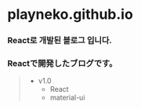 # playneko.github.io
### React로 개발된 블로그 입니다.
### Reactで開発したブログです。

> * v1.0
>   * React
>   * material-ui
